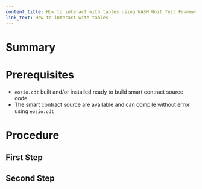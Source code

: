```yaml
---
content_title: How to interact with tables using WASM Unit Test Framework
link_text: How to interact with tables
---
```


# Summary

# Prerequisites

* `eosio.cdt` built and/or installed ready to build smart contract source code
* The smart contract source are available and can compile without error using `eosio.cdt`

# Procedure

## First Step

## Second Step

